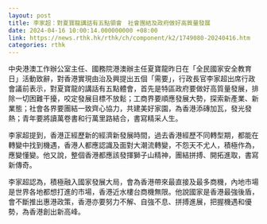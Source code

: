 ```yaml
---
layout: post
title: 李家超：對夏寶龍講話有五點領會　社會團結及政府做好高質量發展
date: 2024-04-16 10:00:14.000000000 +08:00
link: https://news.rthk.hk/rthk/ch/component/k2/1749080-20240416.htm
categories: rthk
---
```


中央港澳工作辦公室主任、國務院港澳辦主任夏寶龍昨日在「全民國家安全教育日」活動致辭，對香港實現由治及興提出五個「需要」，行政長官李家超出席行政會議前表示，對夏寶龍的講話有五點體會，首先是特區政府要做好高質量發展，排除一切困難干擾，咬定發展目標不放鬆；工商界要順應發展大勢，探索新產業、新業態；社會各界要團結一致齊心協力，共建美好家園，為香港添磚加瓦，發光發熱；青年要將讀萬卷書和行萬里路結合，書寫精采人生。

李家超提到，香港正經歷新的經濟新發展時間，過去香港經歷不同轉型期，都能在轉變中找到機遇，香港人都應認識及面對大潮流轉變，不怨天不尤人，積極作為，應變懂變。他又說，整個香港都應該發揮獅子山精神，團結拼搏、開拓進取，書寫新傳奇。

李家超認為，積極融入國家發展大局，會為香港帶來最直接及最多商機，內地市場是世界各地都想打進的市場，香港近水樓台商機無限。他說國家是香港最強後盾，會不斷推出惠港政策，香港亦要努力不解、自強不息、拼搏進展，把握機遇和優勢，為香港創出新高峰。
